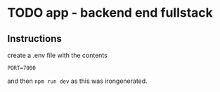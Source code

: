 # TODO app - backend end fullstack

## Instructions

create a .env file with the contents

`PORT=7000`

and then `npm run dev` as this was irongenerated.